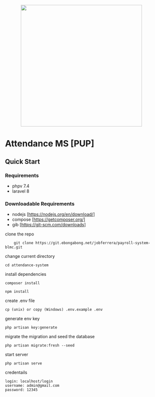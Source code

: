 <p align="center"><a href="https://laravel.com" target="_blank"><img src="https://raw.githubusercontent.com/laravel/art/master/logo-lockup/5%20SVG/2%20CMYK/1%20Full%20Color/laravel-logolockup-cmyk-red.svg" width="400"></a></p>

# Attendance MS [PUP]

## Quick Start 
### Requirements
- phpv 7.4
- laravel 8
### Downloadable Requirements
- nodejs [https://nodejs.org/en/download/]
- compose [https://getcomposer.org/]
- gib [https://git-scm.com/downloads]

clone the repo
```
    git clone https://git.ebongabong.net/jobferrera/payroll-system-blmc.git
```

change current directory

```
cd attendance-system
```
install dependencies

```
composer install
````

```
npm install
````

create .env file
```
cp (unix) or copy (Windows) .env.example .env
```
generate env key
```
php artisan key:generate
```
migrate the migration and seed the database
```
php artisan migrate:fresh --seed
```
start server
```
php artisan serve
```
credentails
```
login: localhost/login
username: admin@gmail.com
password: 12345
```



